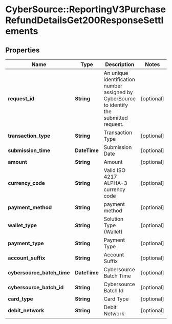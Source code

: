 # CyberSource::ReportingV3PurchaseRefundDetailsGet200ResponseSettlements

## Properties
Name | Type | Description | Notes
------------ | ------------- | ------------- | -------------
**request_id** | **String** | An unique identification number assigned by CyberSource to identify the submitted request. | [optional] 
**transaction_type** | **String** | Transaction Type | [optional] 
**submission_time** | **DateTime** | Submission Date | [optional] 
**amount** | **String** | Amount | [optional] 
**currency_code** | **String** | Valid ISO 4217 ALPHA-3 currency code | [optional] 
**payment_method** | **String** | payment method | [optional] 
**wallet_type** | **String** | Solution Type (Wallet) | [optional] 
**payment_type** | **String** | Payment Type | [optional] 
**account_suffix** | **String** | Account Suffix | [optional] 
**cybersource_batch_time** | **DateTime** | Cybersource Batch Time | [optional] 
**cybersource_batch_id** | **String** | Cybersource Batch Id | [optional] 
**card_type** | **String** | Card Type | [optional] 
**debit_network** | **String** | Debit Network | [optional] 


